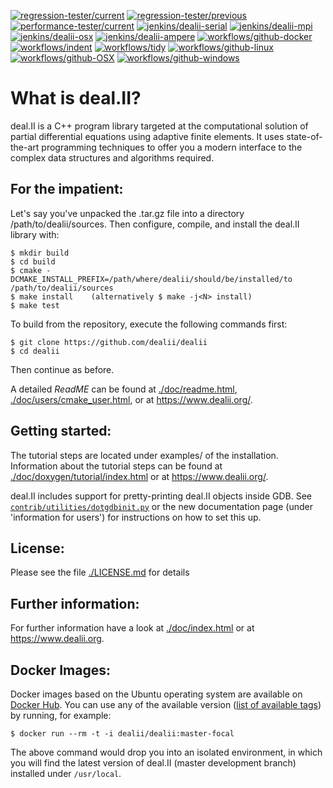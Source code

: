 [![regression-tester/current](https://dealii.org/regression_tests/reports/current-status-badge.svg)](https://dealii.org/regression_tests/reports/render.html?#!current.md)
[![regression-tester/previous](https://dealii.org/regression_tests/reports/previous-status-badge.svg)](https://dealii.org/regression_tests/reports/render.html?#!previous.md)
[![performance-tester/current](https://dealii.org/performance_tests/reports/current-status-badge.svg)](https://dealii.org/performance_tests/reports/render.html?#!current.md)
[![jenkins/dealii-serial](https://ci.tjhei.info/job/dealii-serial/job/master/badge/icon?style=plastic&subject=jenkins-serial)](https://ci.tjhei.info/job/dealii-serial/job/master/)
[![jenkins/dealii-mpi](https://ci.tjhei.info/job/dealii-mpi/job/master/badge/icon?style=plastic&subject=jenkins-MPI)](https://ci.tjhei.info/job/dealii-mpi/job/master/)
[![jenkins/dealii-osx](https://ci.tjhei.info/job/dealii-osx/job/master/badge/icon?style=plastic&subject=jenkins-OSX)](https://ci.tjhei.info/job/dealii-osx/job/master/)
[![jenkins/dealii-ampere](https://ci.tjhei.info/job/dealii-ampere/job/master/badge/icon?style=plastic&subject=jenkins-ampere)](https://ci.tjhei.info/job/dealii-ampere/job/master/)
[![workflows/github-docker](https://github.com/dealii/dealii/workflows/github-docker/badge.svg)](https://github.com/dealii/dealii/actions?query=workflow%3Agithub-docker)
[![workflows/indent](https://github.com/dealii/dealii/workflows/indent/badge.svg)](https://github.com/dealii/dealii/actions?query=workflow%3Aindent)
[![workflows/tidy](https://github.com/dealii/dealii/workflows/tidy/badge.svg)](https://github.com/dealii/dealii/actions?query=workflow%3Atidy)
[![workflows/github-linux](https://github.com/dealii/dealii/workflows/github-linux/badge.svg)](https://github.com/dealii/dealii/actions?query=workflow%3Agithub-linux)
[![workflows/github-OSX](https://github.com/dealii/dealii/workflows/github-OSX/badge.svg)](https://github.com/dealii/dealii/actions?query=workflow%3Agithub-OSX)
[![workflows/github-windows](https://github.com/dealii/dealii/workflows/github-windows/badge.svg)](https://github.com/dealii/dealii/actions?query=workflow%3Agithub-windows)

What is deal.II?
================

deal.II is a C++ program library targeted at the computational solution
of partial differential equations using adaptive finite elements. It uses
state-of-the-art programming techniques to offer you a modern interface
to the complex data structures and algorithms required.

For the impatient:
------------------

Let's say you've unpacked the .tar.gz file into a directory /path/to/dealii/sources. 
Then configure, compile, and install the deal.II library with:

    $ mkdir build
    $ cd build
    $ cmake -DCMAKE_INSTALL_PREFIX=/path/where/dealii/should/be/installed/to /path/to/dealii/sources
    $ make install    (alternatively $ make -j<N> install)
    $ make test

To build from the repository, execute the following commands first:

    $ git clone https://github.com/dealii/dealii
    $ cd dealii

Then continue as before.

A detailed *ReadME* can be found at [./doc/readme.html](https://dealii.org/developer/readme.html),
[./doc/users/cmake_user.html](https://dealii.org/developer/users/cmake_user.html),
or at https://www.dealii.org/.

Getting started:
----------------

The tutorial steps are located under examples/ of the installation.
Information about the tutorial steps can be found at
[./doc/doxygen/tutorial/index.html](https://dealii.org/developer/doxygen/deal.II/Tutorial.html)
or at https://www.dealii.org/.

deal.II includes support for pretty-printing deal.II objects inside GDB.
See [`contrib/utilities/dotgdbinit.py`](contrib/utilities/dotgdbinit.py) or
the new documentation page (under 'information for users') for instructions
on how to set this up.

License:
--------

Please see the file [./LICENSE.md](LICENSE.md) for details

Further information:
--------------------

For further information have a look at
[./doc/index.html](https://dealii.org/developer/index.html) or at
https://www.dealii.org.

Docker Images:
-------------

Docker images based on the Ubuntu operating system are available on
[Docker Hub](https://hub.docker.com/repository/docker/dealii/dealii). You can 
use any of the available version 
([list of available tags](https://hub.docker.com/repository/docker/dealii/dealii/tags)) 
by running, for example:

    $ docker run --rm -t -i dealii/dealii:master-focal

The above command would drop you into an isolated environment, in which you 
will find the latest version of deal.II (master development branch) installed
under `/usr/local`.

